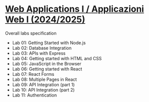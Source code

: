 # [Web Applications I / Applicazioni Web I (2024/2025)](https://github.com/polito-webapp1)

Overall labs specification

- Lab 01: Getting Started with Node.js
- Lab 02: Database Integration
- Lab 03: APIs with Express
- Lab 04: Getting started with HTML and CSS
- Lab 05: JavaScript in the Browser
- Lab 06: Getting started with React
- Lab 07: React Forms
- Lab 08: Multiple Pages in React
- Lab 09: API Integration (part 1)
- Lab 10: API Integration (part 2)
- Lab 11: Authentication
